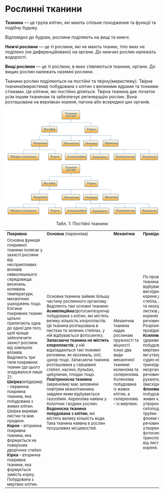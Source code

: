 # Рослиннi тканини
<html>
<div class="eoz">
<p><b>Тканина</b> — це група клiтин, якi мають спiльне походження та функцiї та подiбну будову.</p>
</div>
</html>

Вiдповiдно до будови, рослини подiляють на вищi та нижчi.

<html>
<div class="eoz">
<p><b>Нижчi рослини</b> — це тi рослини, якi не мають тканин, тiло яких
не подiлено (не диференцiйовано) на органи. До нижчих рослин належать водоростi.</p>
<p><b>Вищi рослини</b> — це тi рослини, в яких з’являються тканини, органи. До вищих рослин належать наземнi рослини.</p>
</div>
</html>

Тканини рослин подiляються на постiйнi та твiрну(меристему). Твiрна тканина(меристема) побудована з клiтин з великими ядрами та тонкими стiнками. Це клiтини, якi постiйно дiляться. Твiрна тканина дає
початок усiм iншим тканинам та забезпечує регенерацiю рослин. Вона
розташована на верхiвках кореня, пагона або всерединi цих органiв.

![Тканини рослин](2.1.png)
![Тканини рослин](2.1.png)

<p align="center">
Табл. 1: Постійні тканини
</p>
<style>
td {
font-size:13px;
text-align: left; 
vertical-align: middle;
}
#width36 {
min-width="200";
width="36%"
}
#width5 {
min-width="28";
width="5%"
}
#width24 {
min-width="130";
width="24%"
}

#tb {
    min-width:770px;
}
</style>

<table id="tb">
  <tr>
    <td id="width36" width="36%"><b>Покривна</b></td>
    <td width="36%"><b>Основна</b> (паренхіма)</td>
    <td id="width5" width="5%"><b>Механічна</b></td>
    <td id="width36" width="24%"><b>Провідна<b></td>
  </tr>
<td id="width36">Основна функція покривної тканини полягає у захисті рослини від несприятливих впливів навколишнього середовища: висихань, коливань температури, механічних ушкоджень тощо. Клітини покривних тканин щільно прилягають одна до одної для того, щоб краще забезпечити захист рослини від зовнішніх впливів. Виділяють три типи покривних тканин (до цього згадувалося лише 2):<br/>
<b>Шкірка</b>(епідерма) – первинна покривна тканина, яка побудована з живих клітин. Шкірка вкриває листки та має продихи.<br/>
<b>Корок</b> – вторинна покривна тканина, яка формується на поверхнях дворічних стебел.<br/>
<b>Кірка</b> – вторинна покривна тканина, яка формується замість корку. Побудована з мертвих клітин.</td>
    <td id="width36">Основна тканина займає більшу частину рослинного організму. Виділяють такі основні тканини:<br/>
    <b>Асиміляційна</b>(фотосинтезуюча) побудована з клітин, які містять велику кількість хлоропластів. Ця тканина розташована в листках та зелених стеблах, у ній відбувається фотосинтез;<br/>
    <b>Запасаюча тканина не містить хлоропластів</b>, у ній відкладаються такі поживні речовини, як крохмаль, олії, цукор тощо. Запасаюча тканина розташована у серцевині стебел, насінні, бульбах, цибулинах, плодах тощо.<br/>
    <b>Повітроносна тканина</b> (аеренхіма) має заповнені повітрям міжклітинники, завдяки яким відбувається газообмін. Аеренхіма наявна у болотних і водних рослин.<br/>
    <b>Водоносна тканина побудована з клітин</b>, які містять велику кількість води. Така тканина наявна в рослин посушливих місцевостей.</td>
    <td id="width5">Механічна тканина надає рослинам пружності та міцності. Існує два види механічної тканини: коленхіма та склеренхіма. Коленхіма побудована із живих клітин, а склеренхіма – із мертвих.</td>
    <td id="width24">По провідних тканинах відбувається висхідний (від кореня до стебла, листків) та низхідний (від листків до кореня) рух речовин. Розрізняють такі провідні тканини:<br/>
    <b>Ксилема</b> (деревина) побудована із мертвих клітин, які утворюють судин и(трахеї та трахеїди). По ній неорганічні речовини<br/> рухаються вгору (висхідний рух).
    <b>Флоема</b> (луб) побудована із живих клітин, які утворюють ситоподібні трубки. По флоемі органічні речовини, утворені під час фотосинтезу, транспортуються від листків до кореня.</td>
</table>




